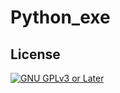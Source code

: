 # Python_exe

## License
[![GNU GPLv3 or Later](https://www.gnu.org/graphics/gplv3-or-later.svg)](https://www.gnu.org/licenses/gpl-3.0.html)
